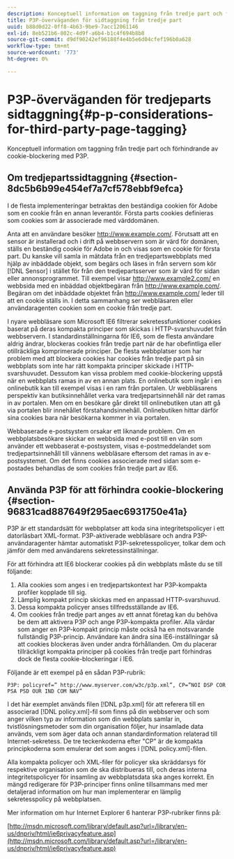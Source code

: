 ```yaml
---
description: Konceptuell information om taggning från tredje part och förhindrande av cookie-blockering med P3P.
title: P3P-överväganden för sidtaggning från tredje part
uuid: b88d0d22-0ff8-4b63-9be9-7acc12061146
exl-id: 8eb521b6-802c-4d9f-a6b4-b1c4f694b8b8
source-git-commit: d9df90242ef96188f4e4b5e6d04cfef196b0a628
workflow-type: tm+mt
source-wordcount: '773'
ht-degree: 0%

---
```


# P3P-överväganden för tredjeparts sidtaggning{#p-p-considerations-for-third-party-page-tagging}

Konceptuell information om taggning från tredje part och förhindrande av cookie-blockering med P3P.

## Om tredjepartssidtaggning {#section-8dc5b6b99e454ef7a7cf578ebbf9efca}

I de flesta implementeringar betraktas den beständiga cookien för Adobe som en cookie från en annan leverantör. Första parts cookies definieras som cookies som är associerade med värddomänen.

Anta att en användare besöker http://www.example.com/. Förutsatt att en sensor är installerad och i drift på webbservern som är värd för domänen, ställs en beständig cookie för Adobe in och visas som en cookie för första part. Du kanske vill samla in mätdata från en tredjepartswebbplats med hjälp av inbäddade objekt, som begärs och läses in från servern som kör [!DNL Sensor] i stället för från den tredjepartsserver som är värd för sidan eller annonsprogrammet. Till exempel visar http://www.example2.com/ en webbsida med en inbäddad objektbegäran från http://www.example.com/. Begäran om det inbäddade objektet från http://www.example.com/ leder till att en cookie ställs in. I detta sammanhang ser webbläsaren eller användaragenten cookien som en cookie från tredje part.

I nyare webbläsare som Microsoft IE6 filtrerar sekretessfunktioner cookies baserat på deras kompakta principer som skickas i HTTP-svarshuvudet från webbservern. I standardinställningarna för IE6, som de flesta användare aldrig ändrar, blockeras cookies från tredje part när de har obefintliga eller otillräckliga komprimerade principer. De flesta webbplatser som har problem med att blockera cookies har cookies från tredje part på sin webbplats som inte har rätt kompakta principer skickade i HTTP-svarshuvudet. Dessutom kan vissa problem med cookie-blockering uppstå när en webbplats ramas in av en annan plats. En onlinebutik som ingår i en onlinebutik kan till exempel visas i en ram från portalen. Ur webbläsarens perspektiv kan butiksinnehållet verka vara tredjepartsinnehåll när det ramas in av portalen. Men om en besökare går direkt till onlinebutiken utan att gå via portalen blir innehållet förstahandsinnehåll. Onlinebutiken hittar därför sina cookies bara när besökarna kommer in via portalen.

Webbaserade e-postsystem orsakar ett liknande problem. Om en webbplatsbesökare skickar en webbsida med e-post till en vän som använder ett webbaserat e-postsystem, visas e-postmeddelandet som tredjepartsinnehåll till vännens webbläsare eftersom det ramas in av e-postsystemet. Om det finns cookies associerade med sidan som e-postades behandlas de som cookies från tredje part av IE6.

## Använda P3P för att förhindra cookie-blockering {#section-96831cad887649f295aec6931750e41a}

P3P är ett standardsätt för webbplatser att koda sina integritetspolicyer i ett datorläsbart XML-format. P3P-aktiverade webbläsare och andra P3P-användaragenter hämtar automatiskt P3P-sekretesspolicyer, tolkar dem och jämför dem med användarens sekretessinställningar.

För att förhindra att IE6 blockerar cookies på din webbplats måste du se till följande:

1. Alla cookies som anges i en tredjepartskontext har P3P-kompakta profiler kopplade till sig.
1. Lämplig kompakt princip skickas med en anpassad HTTP-svarshuvud.
1. Dessa kompakta policyer anses tillfredsställande av IE6.
1. Om cookies från tredje part anges av ett annat företag kan du behöva be dem att aktivera P3P och ange P3P-kompakta profiler. Alla värdar som anger en P3P-kompakt princip måste också ha en motsvarande fullständig P3P-princip. Användare kan ändra sina IE6-inställningar så att cookies blockeras även under andra förhållanden. Om du placerar tillräckligt kompakta principer på cookies från tredje part förhindras dock de flesta cookie-blockeringar i IE6.

Följande är ett exempel på en sådan P3P-rubrik:

```
P3P: policyref=” http://www.myserver.com/w3c/p3p.xml”, CP=”NOI DSP COR PSA PSD OUR IND COM NAV”
```

I det här exemplet används filen [!DNL p3p.xml] för att referera till en associerad [!DNL policy.xml]-fil som finns på din webbserver och som anger vilken typ av information som din webbplats samlar in, tvistlösningsmetoder som din organisation följer, hur insamlade data används, vem som äger data och annan standardinformation relaterad till Internet-sekretess. De tre teckenkoderna efter &quot;CP&quot; är de kompakta principkoderna som emulerar det som anges i [!DNL policy.xml]-filen.

Alla kompakta policyer och XML-filer för policyer ska skräddarsys för respektive organisation som de ska distribueras till, och deras interna integritetspolicyer för insamling av webbplatsdata ska anges korrekt. En mängd redigerare för P3P-principer finns online tillsammans med mer detaljerad information om hur man implementerar en lämplig sekretesspolicy på webbplatsen.

Mer information om hur Internet Explorer 6 hanterar P3P-rubriker finns på:

[http://msdn.microsoft.com/library/default.asp?url=/library/en-us/dnpriv/html/ie6privacyfeature.asp](http://msdn.microsoft.com/library/default.asp?url=/library/en-us/dnpriv/html/ie6privacyfeature.asp)
